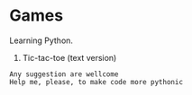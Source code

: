 # Games

Learning Python.

1. Tic-tac-toe (text version)

```
Any suggestion are wellcome
Help me, please, to make code more pythonic
```
